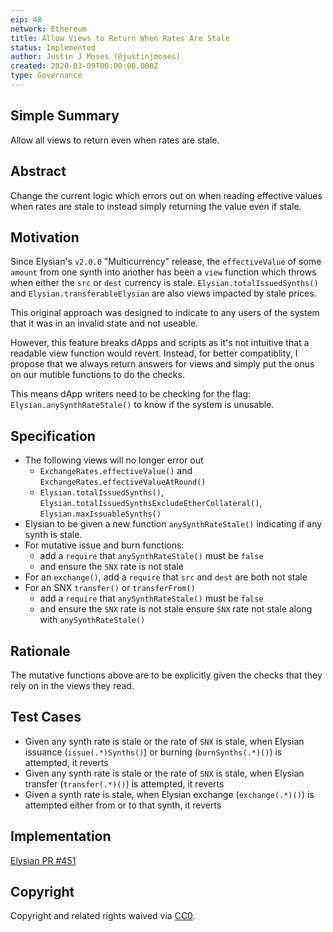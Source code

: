 ```yaml
---
eip: 48
network: Ethereum
title: Allow Views to Return When Rates Are Stale
status: Implemented
author: Justin J Moses (@justinjmoses)
created: 2020-03-09T00:00:00.000Z
type: Governance
---
```


<!--You can leave these HTML comments in your merged EIP and delete the visible duplicate text guides, they will not appear and may be helpful to refer to if you edit it again. This is the suggested template for new EIPs. Note that an EIP number will be assigned by an editor. When opening a pull request to submit your EIP, please use an abbreviated title in the filename, `eip-draft_title_abbrev.md`. The title should be 44 characters or less.-->

## Simple Summary

<!--"If you can't explain it simply, you don't understand it well enough." Provide a simplified and layman-accessible explanation of the EIP.-->

Allow all views to return even when rates are stale.

## Abstract

<!--A short (~200 word) description of the technical issue being addressed.-->

Change the current logic which errors out on when reading effective values when rates are stale to instead simply returning the value even if stale.

## Motivation

<!--The motivation is critical for EIPs that want to change Elysian. It should clearly explain why the existing protocol specification is inadequate to address the problem that the EIP solves. EIP submissions without sufficient motivation may be rejected outright.-->

Since Elysian's `v2.0.0` "Multicurrency" release, the `effectiveValue` of some `amount` from one synth into another has been a `view` function which throws when either the `src` or `dest` currency is stale. `Elysian.totalIssuedSynths()` and `Elysian.transferableElysian` are also views impacted by stale prices.

This original approach was designed to indicate to any users of the system that it was in an invalid state and not useable.

However, this feature breaks dApps and scripts as it's not intuitive that a readable view function would revert. Instead, for better compatiblity, I propose that we always return answers for views and simply put the onus on our mutible functions to do the checks.

This means dApp writers need to be checking for the flag: `Elysian.anySynthRateStale()` to know if the system is unusable.

## Specification

<!--The technical specification should describe the syntax and semantics of any new feature.-->

- The following views will no longer error out
  - `ExchangeRates.effectiveValue()` and `ExchangeRates.effectiveValueAtRound()`
  - `Elysian.totalIssuedSynths()`, `Elysian.totalIssuedSynthsExcludeEtherCollateral()`, `Elysian.maxIssuableSynths()`
- Elysian to be given a new function `anySynthRateStale()` indicating if any synth is stale.
- For mutative issue and burn functions:
  - add a `require` that `anySynthRateStale()` must be `false`
  - and ensure the `SNX` rate is not stale
- For an `exchange()`, add a `require` that `src` and `dest` are both not stale
- For an SNX `transfer()` or `transferFrom()`
  - add a `require` that `anySynthRateStale()` must be `false`
  - and ensure the `SNX` rate is not stale ensure `SNX` rate not stale along with `anySynthRateStale()`

## Rationale

<!--The rationale fleshes out the specification by describing what motivated the design and why particular design decisions were made. It should describe alternate designs that were considered and related work, e.g. how the feature is supported in other languages. The rationale may also provide evidence of consensus within the community, and should discuss important objections or concerns raised during discussion.-->

The mutative functions above are to be explicitly given the checks that they rely on in the views they read.

## Test Cases

<!--Test cases for an implementation are mandatory for EIPs but can be included with the implementation..-->

- Given any synth rate is stale or the rate of `SNX` is stale, when Elysian issuance (`issue(.*)Synths()`) or burning (`burnSynths(.*)()`) is attempted, it reverts
- Given any synth rate is stale or the rate of `SNX` is stale, when Elysian transfer (`transfer(.*)()`) is attempted, it reverts
- Given a synth rate is stale, when Elysian exchange (`exchange(.*)()`) is attempted either from or to that synth, it reverts

## Implementation

<!--The implementations must be completed before any EIP is given status "Implemented", but it need not be completed before the EIP is "Approved". While there is merit to the approach of reaching consensus on the specification and rationale before writing code, the principle of "rough consensus and running code" is still useful when it comes to resolving many discussions of API details.-->

[Elysian PR #451](https://github.com/elysianDAO/synthetix/pull/451)

## Copyright

Copyright and related rights waived via [CC0](https://creativecommons.org/publicdomain/zero/1.0/).
